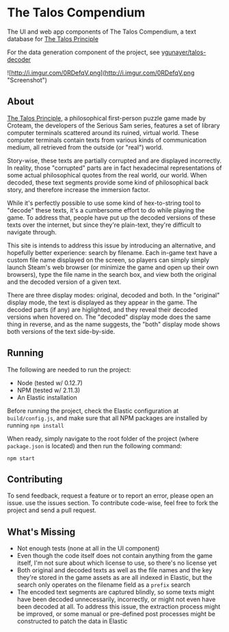 # The Talos Compendium
The UI and web app components of The Talos Compendium, a text database for [The Talos Principle](http://www.croteam.com/talosprinciple/)

For the data generation component of the project, see [ygunayer/talos-decoder](https://github.com/ygunayer/talos-decoder)

![http://i.imgur.com/0RDefqV.png](http://i.imgur.com/0RDefqV.png "Screenshot")

## About
[The Talos Principle](http://www.croteam.com/talosprinciple/), a philosophical first-person puzzle game made by Croteam, the developers of the Serious Sam series, features a set of library computer terminals scattered around its ruined, virtual world. These computer terminals contain texts from various kinds of communication medium, all retrieved from the outside (or "real") world.

Story-wise, these texts are partially corrupted and are displayed incorrectly. In reality, those "corrupted" parts are in fact hexadecimal representations of some actual philosophical quotes from the real world, our world. When decoded, these text segments provide some kind of philosophical back story, and therefore increase the immersion factor.

While it's perfectly possible to use some kind of hex-to-string tool to "decode" these texts, it's a cumbersome effort to do while playing the game. To address that, people have put up the decoded versions of these texts over the internet, but since they're plain-text, they're difficult to navigate through.

This site is intends to address this issue by introducing an alternative, and hopefully better experience: search by filename. Each in-game text have a custom file name displayed on the screen, so players can simply simply launch Steam's web browser (or minimize the game and open up their own browsers), type the file name in the search box, and view both the original and the decoded version of a given text.

There are three display modes: original, decoded and both. In the "original" display mode, the text is displayed as they appear in the game. The decoded parts (if any) are higlighted, and they reveal their decoded versions when hovered on. The "decoded" display mode does the same thing in reverse, and as the name suggests, the "both" display mode shows both versions of the text side-by-side.

## Running
The following are needed to run the project:
- Node (tested w/ 0.12.7)
- NPM (tested w/ 2.11.3)
- An Elastic installation

Before running the project, check the Elastic configuration at ```build/config.js```, and make sure that all NPM packages are installed by running ```npm install```

When ready, simply navigate to the root folder of the project (where ```package.json``` is located) and then run the following command:

```npm start```

## Contributing
To send feedback, request a feature or to report an error, please open an issue. use the issues section. To contribute code-wise, feel free to fork the project and send a pull request.

## What's Missing
- Not enough tests (none at all in the UI component)
- Even though the code itself does not contain anything from the game itself, I'm not sure about which license to use, so there's no license yet
- Both original and decoded texts as well as the file names and the key they're stored in the game assets as are all indexed in Elastic, but the search only operates on the filename field as a ```prefix``` search
- The encoded text segments are captured blindly, so some texts might have been decoded unnecessarily, incorrectly, or might not even have been decoded at all. To address this issue, the extraction process might be improved, or some manual or pre-defined post processes might be constructed to patch the data in Elastic


